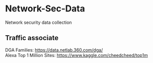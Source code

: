 # Network-Sec-Data
Network security data collection

## Traffic associate  
DGA Families: https://data.netlab.360.com/dga/  
Alexa Top 1 Million Sites: https://www.kaggle.com/cheedcheed/top1m  

